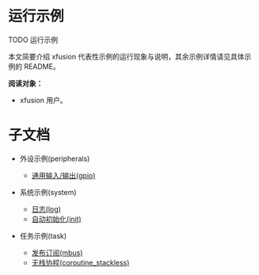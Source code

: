 # 运行示例

TODO 运行示例

本文简要介绍 xfusion 代表性示例的运行现象与说明，其余示例详情请见具体示例的 README。

**阅读对象：**

- xfusion 用户。

# 子文档

- 外设示例(peripherals)

  - [通用输入/输出(gpio)](gpio.md)

- 系统示例(system)

  - [日志(log)](log.md)
  - [自动初始化(init)](init.md)

- 任务示例(task)

  - [发布订阅(mbus)](mbus.md)
  - [无栈协程(coroutine_stackless)](coroutine_stackless.md)
